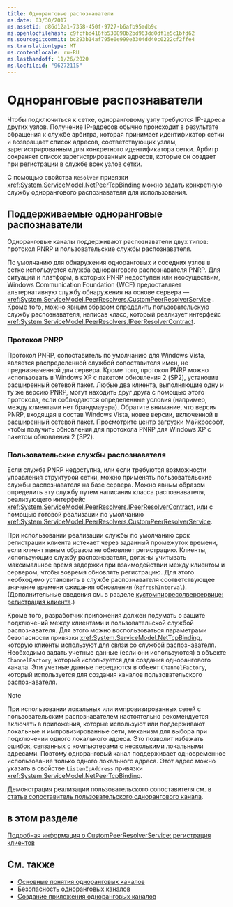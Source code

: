 ```yaml
---
title: Одноранговые распознаватели
ms.date: 03/30/2017
ms.assetid: d86d12a1-7358-450f-9727-b6afb95adb9c
ms.openlocfilehash: c9fcfbd416fb530898b2bd963dd0df1e5c1bfd62
ms.sourcegitcommit: bc293b14af795e0e999e3304dd40c0222cf2ffe4
ms.translationtype: MT
ms.contentlocale: ru-RU
ms.lasthandoff: 11/26/2020
ms.locfileid: "96272115"
---
```

# <a name="peer-resolvers"></a>Одноранговые распознаватели

Чтобы подключиться к сетке, одноранговому узлу требуются IP-адреса других узлов. Получение IP-адресов обычно происходит в результате обращения к службе арбитра, которая принимает идентификатор сетки и возвращает список адресов, соответствующих узлам, зарегистрированным для конкретного идентификатора сетки. Арбитр сохраняет список зарегистрированных адресов, которые он создает при регистрации в службе всех узлов сетки.  
  
 С помощью свойства `Resolver` привязки <xref:System.ServiceModel.NetPeerTcpBinding> можно задать конкретную службу однорангового распознавателя для использования.  
  
## <a name="supported-peer-resolvers"></a>Поддерживаемые одноранговые распознаватели  

 Одноранговые каналы поддерживают распознаватели двух типов: протокол PNRP и пользовательские службы распознавателя.  
  
 По умолчанию для обнаружения одноранговых и соседних узлов в сетке используется служба однорангового распознавателя PNRP. Для ситуаций и платформ, в которых PNRP недоступен или неосуществим, Windows Communication Foundation (WCF) предоставляет альтернативную службу обнаружения на основе сервера — <xref:System.ServiceModel.PeerResolvers.CustomPeerResolverService> . Кроме того, можно явным образом определить пользовательскую службу распознавателя, написав класс, который реализует интерфейс <xref:System.ServiceModel.PeerResolvers.IPeerResolverContract>.  
  
### <a name="peer-name-resolution-protocol-pnrp"></a>Протокол PNRP  

 Протокол PNRP, сопоставитель по умолчанию для Windows Vista, является распределенной службой сопоставителя имен, не предназначенной для сервера. Кроме того, протокол PNRP можно использовать в Windows XP с пакетом обновления 2 (SP2), установив расширенный сетевой пакет. Любые два клиента, выполняющие одну и ту же версию PNRP, могут находить друг друга с помощью этого протокола, если соблюдаются определенные условия (например, между клиентами нет брандмауэра). Обратите внимание, что версия PNRP, входящая в состав Windows Vista, новее версии, включенной в расширенный сетевой пакет. Просмотрите центр загрузки Майкрософт, чтобы получить обновления для протокола PNRP для Windows XP с пакетом обновления 2 (SP2).  
  
### <a name="custom-resolver-services"></a>Пользовательские службы распознавателя  

 Если служба PNRP недоступна, или если требуются возможности управления структурой сетки, можно применять пользовательские службы распознавателя на базе сервера. Можно явным образом определить эту службу путем написания класса распознавателя, реализующего интерфейс <xref:System.ServiceModel.PeerResolvers.IPeerResolverContract>, или с помощью готовой реализации по умолчанию <xref:System.ServiceModel.PeerResolvers.CustomPeerResolverService>.  
  
 При использовании реализации службы по умолчанию срок регистрации клиента истекает через заданный промежуток времени, если клиент явным образом не обновляет регистрацию. Клиенты, использующие службу распознавателя, должны учитывать максимальное время задержки при взаимодействии между клиентом и сервером, чтобы вовремя обновлять регистрацию. Для этого необходимо установить в службе распознавателя соответствующее значение времени ожидания обновления (`RefreshInterval`). (Дополнительные сведения см. в разделе [кустомпирресолверсервице: регистрация клиента](inside-the-custompeerresolverservice-client-registrations.md).)  
  
 Кроме того, разработчик приложения должен подумать о защите подключений между клиентами и пользовательской службой распознавателя. Для этого можно воспользоваться параметрами безопасности привязки <xref:System.ServiceModel.NetTcpBinding>, которую клиенты используют для связи со службой распознавателя. Необходимо задать учетные данные (если они используются) в объекте `ChannelFactory`, который используется для создания однорангового канала. Эти учетные данные передаются в объект `ChannelFactory`, который используется для создания каналов пользовательского распознавателя.  
  
> [!NOTE]
> При использовании локальных или импровизированных сетей с пользовательским распознавателем настоятельно рекомендуется включать в приложения, которые используют или поддерживают локальные и импровизированные сети, механизм для выбора при подключении одного локального адреса. Это позволит избежать ошибок, связанных с компьютерами с несколькими локальными адресами. Поэтому одноранговый канал поддерживает одновременное использование только одного локального адреса. Этот адрес можно указать в свойстве `ListenIpAddress` привязки <xref:System.ServiceModel.NetPeerTcpBinding>.  
  
 Демонстрация реализации пользовательского сопоставителя см. в [статье сопоставитель пользовательского однорангового канала](/previous-versions/dotnet/netframework-3.5/ms751466(v=vs.90)).  
  
## <a name="in-this-section"></a>в этом разделе  

 [Подробная информация о CustomPeerResolverService: регистрация клиентов](inside-the-custompeerresolverservice-client-registrations.md)  
  
## <a name="see-also"></a>См. также

- [Основные понятия одноранговых каналов](peer-channel-concepts.md)
- [Безопасность одноранговых каналов](peer-channel-security.md)
- [Создание приложения одноранговых каналов](building-a-peer-channel-application.md)
